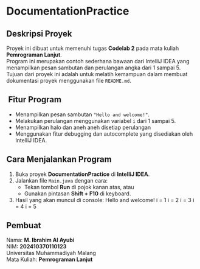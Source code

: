 # DocumentationPractice

##  Deskripsi Proyek
Proyek ini dibuat untuk memenuhi tugas **Codelab 2** pada mata kuliah **Pemrograman Lanjut**.  
Program ini merupakan contoh sederhana bawaan dari IntelliJ IDEA yang menampilkan pesan sambutan dan perulangan angka dari 1 sampai 5.  
Tujuan dari proyek ini adalah untuk melatih kemampuan dalam membuat dokumentasi proyek menggunakan file `README.md`.

## ️ Fitur Program
- Menampilkan pesan sambutan `"Hello and welcome!"`.
- Melakukan perulangan menggunakan variabel `i` dari 1 sampai 5.
- Menampilkan halo dan aneh aneh disetiap perulangan
- Menggunakan fitur debugging dan autocomplete yang disediakan oleh IntelliJ IDEA.


## Cara Menjalankan Program
1. Buka proyek **DocumentationPractice** di **IntelliJ IDEA**.
2. Jalankan file `Main.java` dengan cara:
    - Tekan tombol **Run** di pojok kanan atas, atau
    - Gunakan pintasan **Shift + F10** di keyboard.
3. Hasil yang akan muncul di console:
   Hello and welcome!
   i = 1
   i = 2
   i = 3
   i = 4
   i = 5

   

## Pembuat
Nama: **M. Ibrahim Al Ayubi**  
NIM: **202410370110123**  
Universitas Muhammadiyah Malang  
Mata Kuliah: **Pemrograman Lanjut**
 
 
